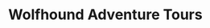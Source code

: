 ---
title: "Wolfhound Adventure Tours"
address: "Lee's Cottage, Ballymore West, Boyle, Co. Roscommon"
tel: "+353 (0)87 666 5049"
county: "Roscommon"
category: "Canoeing Kayaking"
type: "Content"
lat: "53.96666717529297"
lng: "-8.300000190734863"
---